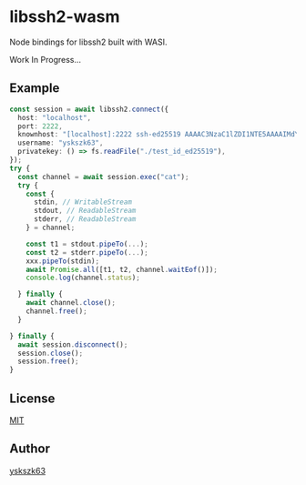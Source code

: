 # libssh2-wasm

Node bindings for libssh2 built with WASI.

Work In Progress...

## Example

```typescript
const session = await libssh2.connect({
  host: "localhost",
  port: 2222,
  knownhost: "[localhost]:2222 ssh-ed25519 AAAAC3NzaC1lZDI1NTE5AAAAIMdYZGgT+jpoNO4HLbRPzAgDzApC1ASA8MI9qV4Mn9Z6",
  username: "yskszk63",
  privatekey: () => fs.readFile("./test_id_ed25519"),
});
try {
  const channel = await session.exec("cat");
  try {
    const {
      stdin, // WritableStream
      stdout, // ReadableStream
      stderr, // ReadableStream
    } = channel;

    const t1 = stdout.pipeTo(...);
    const t2 = stderr.pipeTo(...);
    xxx.pipeTo(stdin);
    await Promise.all([t1, t2, channel.waitEof()]);
    console.log(channel.status);

  } finally {
    await channel.close();
    channel.free();
  }

} finally {
  await session.disconnect();
  session.close();
  session.free();
}
```

## License

[MIT](LICENSE)

## Author

[yskszk63](https://github.com/yskszk63)
